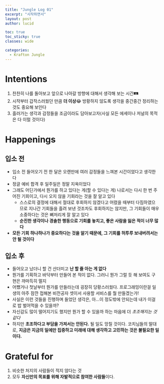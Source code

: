```yaml
---
title: "Jungle Log 01"
excerpt: "시작하면서"
layout: post
author: lucid

toc: true
toc_sticky: true
classes: wide

categories:
  - Krafton Jungle
---
```

# Intentions

1. 찬찬히 나를 돌아보고 앞으로 나아갈 방향에 대해서 생각해 보는 시간🛤️
2. 시작부터 갑작스러웠던 만큼 **더 이상**😂 방황하지 않도록 생각을 중간중간 정리하는 것도 중요해 보인다
3. 흘러가는 생각과 감정들을 조금이라도 담아보고자(사실 모든 에세이나 저널의 목적은 다 이럴 것이다)

# Happenings

## 입소 전

- 입소 전 들어오기 전 한 달은 오랜만에 여러 감정들을 느껴본 시간이었다고 생각한다
- 정글 예비 합격 후 일주일은 정말 지옥이었다
- 그래도 어딘가에서 뭔가를 하고 있다는 게(할 수 있다는 게) 나로서는 다시 한 번 주어진 기회이고, 다시 오지 않을 기회라는 것을 잘 알고 있다
    - 스스로의 결정에 대해서 절대로 후회하지 않겠다고 어렸을 때부터 다짐하였으므로 지나간 기회들을 흘려 보낸 것조차도 후회하지는 않지만, 그 기회들이 매우 소중하다는 것은 뼈저리게 잘 알고 있다
    - **순진한 생각이나 경솔한 행동으로 기회를 놓치고, 좋은 사람을 잃은 적이 너무 많다**
- **모든 기회 하나하나가 중요하다는 것을 알기 때문에, 그 기회를 허투루 보내버려서는 안 될 것이다**

## 입소 후

- 들어오고 났더니 할 건 산더미고 **난 할 줄 아는 게 없다**
- 뭔가를 기획하고 바닥부터 만들어 본 적이 없다. 그러니 뭔가 그럴 듯 해 보여도 구현은 까마득히 멀지
- 어쨌거나 첫날부터 뭔가를 만들라는데 굉장히 당황스러웠다. 프로그래밍이란걸 일생의 아주 잠깐 접해본 비전공자 셋이서 사용할 서비스를 뭘 만들겠는가!
- 사실은 이런 것들을 진행하며 들었던 생각은, 아…이 정도밖에 안되는데 내가 이걸로 밥 벌어먹을 수 있을까?
- 자신감도 많이 떨어지기도 했지만 뭔가 할 수 있을까 하는 마음에 더 *초조해지는 것 같다*
- 하지만 **초조하다고 부담을 가져서는 안된다.** 될 일도 망칠 것이다. 코치님들의 말대로, **지금은 지금의 일에만 집중하고 미래에 대해 생각하고 고민하는 것은 불필요한 일이다.**

# Grateful for

1. 비슷한 처지의 사람들이 적지 않다는 것
2.  모두 **자신만의 목표를 위해 자발적으로 참여한 사람들**이다.
